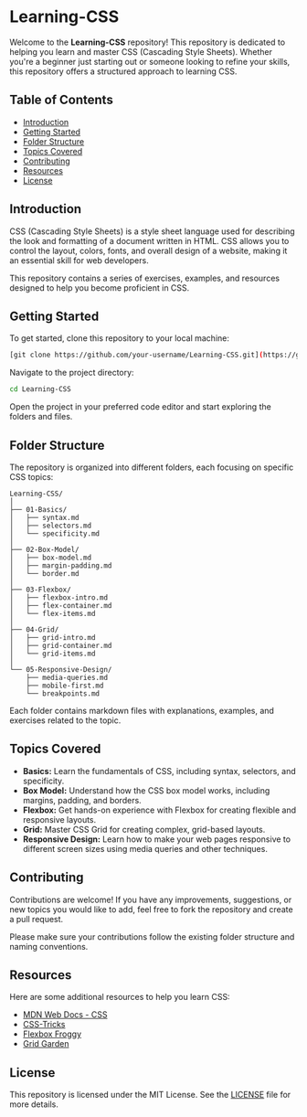 


# Learning-CSS

Welcome to the **Learning-CSS** repository! This repository is dedicated to helping you learn and master CSS (Cascading Style Sheets). Whether you're a beginner just starting out or someone looking to refine your skills, this repository offers a structured approach to learning CSS.

## Table of Contents

- [Introduction](#introduction)
- [Getting Started](#getting-started)
- [Folder Structure](#folder-structure)
- [Topics Covered](#topics-covered)
- [Contributing](#contributing)
- [Resources](#resources)
- [License](#license)

## Introduction

CSS (Cascading Style Sheets) is a style sheet language used for describing the look and formatting of a document written in HTML. CSS allows you to control the layout, colors, fonts, and overall design of a website, making it an essential skill for web developers.

This repository contains a series of exercises, examples, and resources designed to help you become proficient in CSS.

## Getting Started

To get started, clone this repository to your local machine:

```bash
[git clone https://github.com/your-username/Learning-CSS.git](https://github.com/ARahmanAR/Learning-CSS/)
```

Navigate to the project directory:

```bash
cd Learning-CSS
```

Open the project in your preferred code editor and start exploring the folders and files.

## Folder Structure

The repository is organized into different folders, each focusing on specific CSS topics:

```
Learning-CSS/
│
├── 01-Basics/
│   ├── syntax.md
│   ├── selectors.md
│   └── specificity.md
│
├── 02-Box-Model/
│   ├── box-model.md
│   ├── margin-padding.md
│   └── border.md
│
├── 03-Flexbox/
│   ├── flexbox-intro.md
│   ├── flex-container.md
│   └── flex-items.md
│
├── 04-Grid/
│   ├── grid-intro.md
│   ├── grid-container.md
│   └── grid-items.md
│
└── 05-Responsive-Design/
    ├── media-queries.md
    ├── mobile-first.md
    └── breakpoints.md
```

Each folder contains markdown files with explanations, examples, and exercises related to the topic.

## Topics Covered

- **Basics:** Learn the fundamentals of CSS, including syntax, selectors, and specificity.
- **Box Model:** Understand how the CSS box model works, including margins, padding, and borders.
- **Flexbox:** Get hands-on experience with Flexbox for creating flexible and responsive layouts.
- **Grid:** Master CSS Grid for creating complex, grid-based layouts.
- **Responsive Design:** Learn how to make your web pages responsive to different screen sizes using media queries and other techniques.

## Contributing

Contributions are welcome! If you have any improvements, suggestions, or new topics you would like to add, feel free to fork the repository and create a pull request.

Please make sure your contributions follow the existing folder structure and naming conventions.

## Resources

Here are some additional resources to help you learn CSS:

- [MDN Web Docs - CSS](https://developer.mozilla.org/en-US/docs/Web/CSS)
- [CSS-Tricks](https://css-tricks.com/)
- [Flexbox Froggy](https://flexboxfroggy.com/)
- [Grid Garden](https://cssgridgarden.com/)

## License

This repository is licensed under the MIT License. See the [LICENSE](LICENSE) file for more details.



